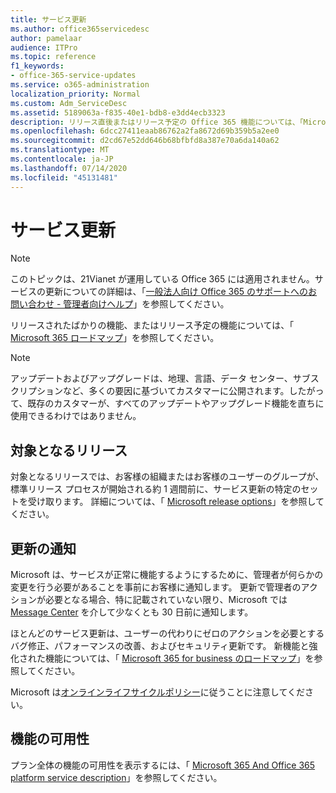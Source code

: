 ```yaml
---
title: サービス更新
ms.author: office365servicedesc
author: pamelaar
audience: ITPro
ms.topic: reference
f1_keywords:
- office-365-service-updates
ms.service: o365-administration
localization_priority: Normal
ms.custom: Adm_ServiceDesc
ms.assetid: 5189063a-f835-40e1-bdb8-e3dd4ecb3323
description: リリース直後またはリリース予定の Office 365 機能については、「Microsoft 365 ロードマップ」を参照してください。
ms.openlocfilehash: 6dcc27411eaab86762a2fa8672d69b359b5a2ee0
ms.sourcegitcommit: d2cd67e52dd646b68bfbfd8a387e70a6da140a62
ms.translationtype: MT
ms.contentlocale: ja-JP
ms.lasthandoff: 07/14/2020
ms.locfileid: "45131481"
---
```

# <a name="service-updates"></a>サービス更新

> [!NOTE]
> このトピックは、21Vianet が運用している Office 365 には適用されません。サービスの更新についての詳細は、「[一般法人向け Office 365 のサポートへのお問い合わせ - 管理者向けヘルプ](https://go.microsoft.com/fwlink/?LinkID=733350&amp;clcid=0x409)」を参照してください。 
  
リリースされたばかりの機能、またはリリース予定の機能については、「 [Microsoft 365 ロードマップ](https://go.microsoft.com/fwlink/?LinkId=509914)」を参照してください。
  
> [!NOTE]
> アップデートおよびアップグレードは、地理、言語、データ センター、サブスクリプションなど、多くの要因に基づいてカスタマーに公開されます。したがって、既存のカスタマーが、すべてのアップデートやアップグレード機能を直ちに使用できるわけではありません。 
  
## <a name="targeted-release"></a>対象となるリリース

対象となるリリースでは、お客様の組織またはお客様のユーザーのグループが、標準リリース プロセスが開始される約 1 週間前に、サービス更新の特定のセットを受け取ります。 詳細については、「 [Microsoft release options](https://docs.microsoft.com/office365/admin/manage/release-options-in-office-365?view=o365-worldwide)」を参照してください。 
  
## <a name="update-notifications"></a>更新の通知

Microsoft は、サービスが正常に機能するようにするために、管理者が何らかの変更を行う必要があることを事前にお客様に通知します。 更新で管理者のアクションが必要となる場合、特に記載されていない限り、Microsoft では [Message Center](https://docs.microsoft.com/office365/admin/manage/message-center?view=o365-worldwide) を介して少なくとも 30 日前に通知します。 
  
ほとんどのサービス更新は、ユーザーの代わりにゼロのアクションを必要とするバグ修正、パフォーマンスの改善、およびセキュリティ更新です。 新機能と強化された機能については、「 [Microsoft 365 for business のロードマップ](https://roadmap.office.com/)」を参照してください。
  
Microsoft は[オンラインライフサイクルポリシー](https://support.microsoft.com/lifecycle#gp/osslpolicy)に従うことに注意してください。
  
## <a name="feature-availability"></a>機能の可用性

プラン全体の機能の可用性を表示するには、「 [Microsoft 365 And Office 365 platform service description](office-365-platform-service-description.md)」を参照してください。
  

